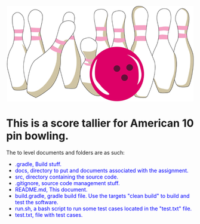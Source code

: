 
<p align="center">
   <img src="https://github.com/qtpeters/bowling/blob/master/docs/bowling.jpg" alt="bowling" />
</p>

# This is a score tallier for American 10 pin bowling.

The to level documents and folders are as such:

* <span style="color:blue">.gradle</style>, Build stuff.
* <span style="color:blue">docs</style>, directory to put and documents associated with the assignment.
* <span style="color:blue">src,</style> directory containing the source code.
* <span style="color:blue">.gitignore,</style> source code management stuff.
* <span style="color:blue">README.md</style>, This document.
* <span style="color:blue">build.gradle</style>, gradle build file. Use the targets "clean build" to build and test the software.
* <span style="color:blue">run.sh</style>, a bash script to run some test cases located in the "test.txt" file.
* <span style="color:blue">test.txt</style>, file with test cases.
